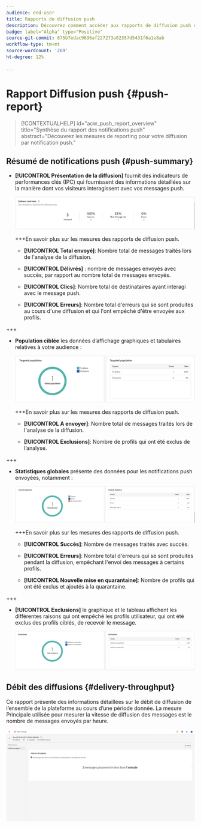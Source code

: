 ```yaml
---
audience: end-user
title: Rapports de diffusion push
description: Découvrez comment accéder aux rapports de diffusion push et les utiliser
badge: label="Alpha" type="Positive"
source-git-commit: 875b7edac9696af227273a02357d5431f6a1e8ab
workflow-type: tm+mt
source-wordcount: '269'
ht-degree: 12%

---
```


# Rapport Diffusion push {#push-report}

>[!CONTEXTUALHELP]
>id="acw_push_report_overview"
>title="Synthèse du rapport des notifications push"
>abstract="Découvrez les mesures de reporting pour votre diffusion par notification push."

## Résumé de notifications push {#push-summary}

* **[!UICONTROL Présentation de la diffusion]** fournit des indicateurs de performances clés (IPC) qui fournissent des informations détaillées sur la manière dont vos visiteurs interagissent avec vos messages push.

  ![](assets/reporting_push_3.png)

  +++En savoir plus sur les mesures des rapports de diffusion push.

   * **[!UICONTROL Total envoyé]**: Nombre total de messages traités lors de l&#39;analyse de la diffusion.

   * **[!UICONTROL Délivrés]** : nombre de messages envoyés avec succès, par rapport au nombre total de messages envoyés.

   * **[!UICONTROL Clics]**: Nombre total de destinataires ayant interagi avec le message push.

   * **[!UICONTROL Erreurs]**: Nombre total d&#39;erreurs qui se sont produites au cours d&#39;une diffusion et qui l&#39;ont empêché d&#39;être envoyée aux profils.

+++

* **Population ciblée** les données d’affichage graphiques et tabulaires relatives à votre audience :

  ![](assets/reporting_push_4.png)

  +++En savoir plus sur les mesures des rapports de diffusion push.

   * **[!UICONTROL A envoyer]**: Nombre total de messages traités lors de l&#39;analyse de la diffusion.

   * **[!UICONTROL Exclusions]**: Nombre de profils qui ont été exclus de l’analyse.

+++

* **Statistiques globales** présente des données pour les notifications push envoyées, notamment :

  ![](assets/reporting_push_5.png)

  +++En savoir plus sur les mesures des rapports de diffusion push.

   * **[!UICONTROL Succès]**: Nombre de messages traités avec succès.

   * **[!UICONTROL Erreurs]**: Nombre total d&#39;erreurs qui se sont produites pendant la diffusion, empêchant l&#39;envoi des messages à certains profils.

   * **[!UICONTROL Nouvelle mise en quarantaine]**: Nombre de profils qui ont été exclus et ajoutés à la quarantaine.

+++

* **[!UICONTROL Exclusions]** le graphique et le tableau affichent les différentes raisons qui ont empêché les profils utilisateur, qui ont été exclus des profils ciblés, de recevoir le message.

  ![](assets/reporting_push_6.png)

## Débit des diffusions {#delivery-throughput}

Ce rapport présente des informations détaillées sur le débit de diffusion de l’ensemble de la plateforme au cours d’une période donnée. La mesure Principale utilisée pour mesurer la vitesse de diffusion des messages est le nombre de messages envoyés par heure.

![](assets/reporting_push_2.png)
